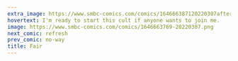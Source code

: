 ```yaml
---
extra_image: https://www.smbc-comics.com/comics/164666387120220307after.png
hovertext: I'm ready to start this cult if anyone wants to join me.
image: https://www.smbc-comics.com/comics/1646663769-20220307.png
next_comic: refresh
prev_comic: no-way
title: Fair
---
```



